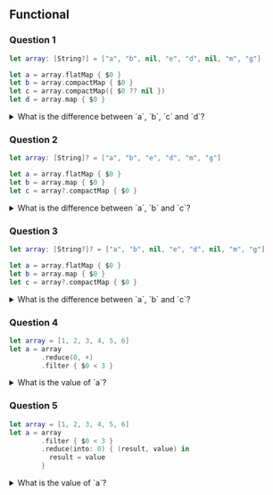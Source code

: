 ## Functional
### Question 1

```swift
let array: [String?] = ["a", "b", nil, "e", "d", nil, "m", "g"]

let a = array.flatMap { $0 }
let b = array.compactMap { $0 }
let c = array.compactMap({ $0 ?? nil })
let d = array.map { $0 }
```

<details>
<summary> What is the difference between `a`, `b`, `c` and `d`? </summary>

> A. `a`, `b` are [String], `c` does not compile, `d` is [String?].  
  B. `a` and `b` are [String], `c` and `d` are [String?].   
  C. None.   
  D. `a`, `b` and `c` are [String], `d` is [String?].   

<details>
<summary> Answer </summary>
<p> D </p>    
</details>
</details>

### Question 2

```swift
let array: [String]? = ["a", "b", "e", "d", "m", "g"]

let a = array.flatMap { $0 }
let b = array.map { $0 }
let c = array?.compactMap { $0 }
```

<details>
<summary> What is the difference between `a`, `b` and `c`? </summary>

> A. `a` and `c` are [String], `b` is [String]?   
  B. None.  
  C. `c` does not compile.  
  D. `a` and `b` are [String], `c` is [String]?

<details>
<summary> Answer </summary>
<p> B </p>    
</details>
</details>

### Question 3

```swift
let array: [String?]? = ["a", "b", nil, "e", "d", nil, "m", "g"]

let a = array.flatMap { $0 }
let b = array.map { $0 }
let c = array?.compactMap { $0 }
```

<details>
<summary> What is the difference between `a`, `b` and `c`? </summary>

> A. `a` and `b` are [String?]?, `c` is [String]?   
  B. `a` and `c` are [String], `b` is [String]?   
  C. `c` does not compile.  
  D. `a` and `b` are [String], `c` is [String]?   

<details>
<summary> Answer </summary>
<p> A </p>    
</details>
</details>

### Question 4

```swift
let array = [1, 2, 3, 4, 5, 6]
let a = array
        .reduce(0, +)
        .filter { $0 < 3 }
```

<details>
<summary> What is the value of `a`? </summary>

> A. 21.  
  B. 3.  
  C. Does not compile.  
  D. 1.

<details>
<summary> Answer </summary>
<p> C </p>    
</details>
</details>

### Question 5

```swift
let array = [1, 2, 3, 4, 5, 6]
let a = array
        .filter { $0 < 3 }
        .reduce(into: 0) { (result, value) in
          result = value
        }
```

<details>
<summary> What is the value of `a`? </summary>

> A. 6.  
  B. 3.  
  C. 2.  
  D. Does not compile.  

<details>
<summary> Answer </summary>
<p> C </p>    
</details>
